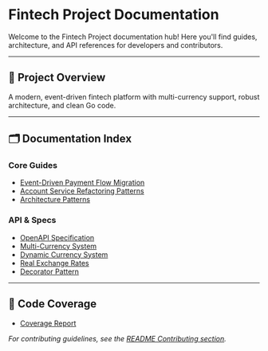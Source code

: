 # Fintech Project Documentation

Welcome to the Fintech Project documentation hub! Here you'll find guides, architecture, and API references for developers and contributors.

---

## 📖 Project Overview

A modern, event-driven fintech platform with multi-currency support, robust architecture, and clean Go code.

---

## 🗂️ Documentation Index

### Core Guides

- [Event-Driven Payment Flow Migration](event_driven_payments.md)
- [Account Service Refactoring Patterns](account_service_refactoring_patterns.md)
- [Architecture Patterns](../ARCHITECTURE.md)

### API & Specs

- [OpenAPI Specification](openapi.yaml)
- [Multi-Currency System](multi_currency.md)
- [Dynamic Currency System](dynamic_currency_system.md)
- [Real Exchange Rates](real_exchange_rates.md)
- [Decorator Pattern](decorator_pattern.md)

---

## 🧪 Code Coverage

- [Coverage Report](coverage.html)

_For contributing guidelines, see the [README Contributing section](../README.md#contributing)._
